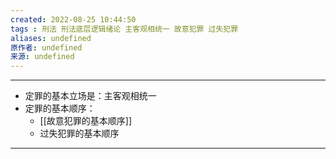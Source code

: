 ```yaml
---
created: 2022-08-25 10:44:50
tags : 刑法 刑法底层逻辑绪论 主客观相统一 故意犯罪 过失犯罪
aliases: undefined
原作者: undefined
来源: undefined
---
```

---
* 定罪的基本立场是：主客观相统一
* 定罪的基本顺序：
	* [[故意犯罪的基本顺序]]
	* 过失犯罪的基本顺序

---

